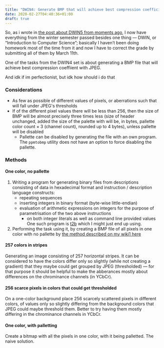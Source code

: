 ```yaml
---
title: "DWIN4: Generate BMP that will achieve best compression coefficient with JPEG"
date: 2020-02-27T04:40:36+01:00
draft: true
---
```


So, as i wrote in [the post about DWIN5 from moments ago](/dwin05_feb27am/), I now have everything from the winter semester passed besides one thing — DWIN, or “Introduction to Computer Science”; basically I haven’t been doing homework most of the time from it and now I have to correct the grade by submitting all of them by March 11th.

One of the tasks from the DWIN4 set is about generating a BMP file that will achieve best compression coeffiient with JPEG.

And idk if im perfectionist, but idk how should i do that

### Considerations

 * As few as possible of different values of pixels, or aberrations such that will fall under JPEG's thresholds
 * If of the different pixel values there will be less than 256, then the size of BMP will be almost precisely three times less (size of header unchanged, added the size of the palette with will be, in bytes, pallette color count × 3 (channel count), rounded up to 4 bytes), unless pallette will be disabled
   * Pallette can be disabled by generating the file with an own program. <br> The `ppmtobmp` utility does not have an option to force disabling the pallette.

### Methods

#### One color, no pallette

1. Writing a program for generating binary files from descriptions consisting of data in hexadecimal format and instruction / description language constructs:
   * repeating sequences
   * inserting integers in binary format (byte-wise little-endian)
   * evaluation of arithmetic expressions on integers for the purpose of parametrisation of the two above instructions
     * on both integer literals as well as command line provided values
One such program is [t2b](https://thosakwe.github.io/t2b/index.html) which I might just end up using.
2. Performing the task using it, by creating a BMP file of all pixels in one color with no pallette by [the method described on my wiki1 here](https://wiki1.mikf.pl/gencertainkindsoffiles/nopaletteone24bitcolorbmp.html)

#### 257 colors in stripes

Generating an image consisting of 257 horizontal stripes. It can be considered to have the colors differ only so slightly (while not creating a gradient) that they maybe could get grouped by JPEG (thresholded) — for that purpose it should be helpful to make the abberances mostly about differences on the chrominance channels (in YCbCr).

#### 256 scarce pixels in colors that could get thresholded

On a one-color background place 256 scarcely scattered pixels in different colors, of values only so slightly differing from the background colors that JPEG could maybe threshold them. Better to try having them mostly differing in the chrominance channels in YCbCr.

#### One color, with palletting

Create a bitmap with all the pixels in one color, with it being palletted. The naive solution.
